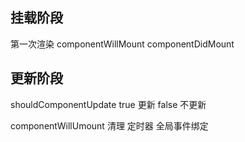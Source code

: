 ## 挂载阶段
第一次渲染
componentWillMount
componentDidMount

## 更新阶段

shouldComponentUpdate
true 更新
false 不更新

componentWillUmount
清理
定时器
全局事件绑定
